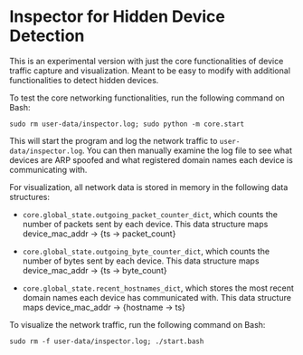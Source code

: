 # Inspector for Hidden Device Detection

This is an experimental version with just the core functionalities of device
traffic capture and visualization. Meant to be easy to modify with additional
functionalities to detect hidden devices.

To test the core networking functionalities, run the following command on Bash:

`sudo rm user-data/inspector.log; sudo python -m core.start`

This will start the program and log the network traffic to
`user-data/inspector.log`. You can then manually examine the log file to see
what devices are ARP spoofed and what registered domain names each device is
communicating with.

For visualization, all network data is stored in memory in the following data
structures:

 * `core.global_state.outgoing_packet_counter_dict`, which counts the number of
   packets sent by each device. This data structure maps device_mac_addr -> {ts
   -> packet_count}

 * `core.global_state.outgoing_byte_counter_dict`, which counts the number of
   bytes sent by each device. This data structure maps device_mac_addr -> {ts
    -> byte_count}

 * `core.global_state.recent_hostnames_dict`, which stores the most recent
   domain names each device has communicated with. This data structure maps
   device_mac_addr -> {hostname -> ts}

To visualize the network traffic, run the following command on Bash:

``sudo rm -f user-data/inspector.log; ./start.bash``
